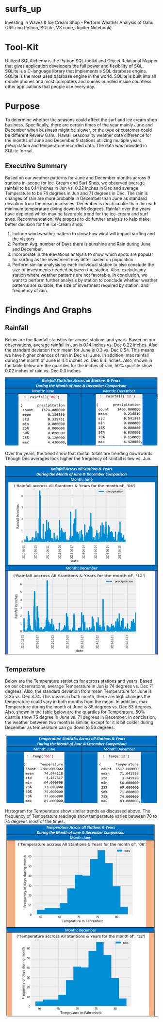 # surfs_up
Investing In Waves &amp; Ice Cream Shop - Perform Weather Analysis of Oahu (Utilizing Python, SQLite, VS code, Jupiter Notebook)

# Tool-Kit
Utilized SQLAlchemy is the Python SQL toolkit and Object Relational Mapper that gives application developers the full power and flexibility of SQL. 
SQLite is a C-language library that implements a SQL database engine. SQLite is the most used database engine in the world. SQLite is built into all mobile phones and most computers and comes bundled inside countless other applications that people use every day.
# Purpose
To determine whether the seasons could affect the surf and ice cream shop business. Specifically, there are certain times of the year mainly June and December when business might be slower, or the type of customer could be different
Review Oahu, Hawaii seasonality weather data difference for the months of June and December 9 stations utilizing multiple years precipitation and temperature recorded data. The data was provided in SQLite format.

## Executive Summary
Based on our weather patterns for June and December months across 9 stations in-scope for Ice-Cream and Surf Shop, we observed average rainfall to be 0.14 inches in Jun vs. 0.22 inches in Dec and average Temperature to be 74 degrees in Jun and 71 degrees in Dec.  The rain is changes of rain are more probable in December than June as standard deviation from the mean increases.  December is much cooler than Jun with minimum temperature diving down to 56 degrees.  Rainfall over the years have depleted which may be favorable trend for the ice-cream and surf shop.
Recommendation: We propose to do further analysis to help make better decision for the ice-cream shop:
1)	Include wind weather pattern to show how wind will impact surfing and the visitors 
2)	Perform Avg.  number of Days there is sunshine and Rain during June and December.
3)	Incorporate in the elevations analysis to show which spots are popular for surfing as the investment may differ based on population
4)	Perform similar analysis by each individual station to also conclude the size of investments needed between the station.  Also, exclude any station where weather patterns are not favorable. 
In conclusion, we want to perform further analysis by station to conclude whether weather patterns are suitable, the size of investment required by station, and frequency of rain.

# Findings And Graphs
## Rainfall 
Below are the Rainfall statistics for across stations and years.  Based on our observations, average rainfall in Jun is 0.14 inches vs. Dec 0.22 inches.  Also the standard deviation from mean for June is 0.3 vs. Dec 0.54.  This means we have higher chances of rain in Dec vs. June.  In addition, max rainfall during the month of June is 4.4 inches vs. Dec 6.4 inches.  Also, shown in the table below are the quartiles for the inches of rain, 50% quartile show 0.02 inches of rain vs. Dec 0.3 inches

![alt text](https://github.com/vsanand27/surfs_up/blob/master/Rainfall%20Statistics%20for%20June%20and%20Dec.PNG)

Over the years, the trend show that rainfall totals are trending downwards.  Though Dec averages look higher the frequency of rainfall is low vs. Jun.

![alt text]( https://github.com/vsanand27/surfs_up/blob/master/Rainfall_June%20and%20Dec%20Comparison.PNG )

## Temperature
Below are the Temperature statistics for across stations and years.  Based on our observations, average Temperature in Jun is 74 degrees vs. Dec 71 degrees.  Also, the standard deviation from mean Temperature for June is 3.25 vs. Dec 3.74.  This means in both month, there are high changes the temperature could vary in both months from the mean.  In addition, max Temperature during the month of June is 85 degrees vs. Dec 83 degrees.  Also, shown in the table below are the quartiles for Temperature, 50% quartile show 75 degree in June vs. 71 degrees in December.  In conclusion, the weather between two month is similar, except for it is bit colder during December as temperature can go down to 56 degrees.  

![alt text](https://github.com/vsanand27/surfs_up/blob/master/Temperature%20Statistics%20for%20June%20and%20Dec.PNG)

Histogram for Temperature show similar trends as discussed above. The frequency of Temperature readings show temperature varies between 70 to 74 degrees most of the times.
![alt text](https://github.com/vsanand27/surfs_up/blob/master/Temperature%20Histogram%20for%20June%20and%20Dec.PNG)

